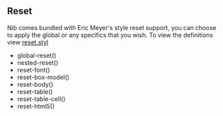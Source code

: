 ## Reset

Nib comes bundled with Eric Meyer's style reset support, you can choose to apply the global or any specifics that you wish. To view the definitions view [reset.styl](https://github.com/visionmedia/nib/blob/master/lib/nib/reset.styl)

- global-reset()
- nested-reset()
- reset-font()
- reset-box-model()
- reset-body()
- reset-table()
- reset-table-cell()
- reset-html5()
